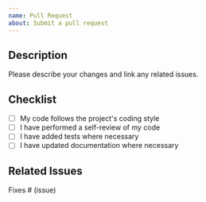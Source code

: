 ```yaml
---
name: Pull Request
about: Submit a pull request
---
```


## Description
Please describe your changes and link any related issues.

## Checklist
- [ ] My code follows the project's coding style
- [ ] I have performed a self-review of my code
- [ ] I have added tests where necessary
- [ ] I have updated documentation where necessary

## Related Issues
Fixes # (issue)
